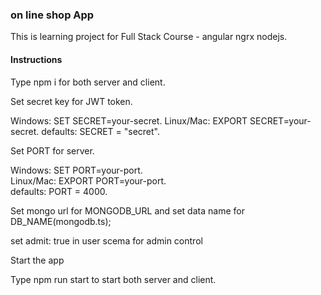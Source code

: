 <h3>on line shop App</h3>
This is learning project for Full Stack Course - angular ngrx nodejs.

<h4>Instructions</h4>

Type npm i for both server and client.

Set secret key for JWT token.

Windows: SET SECRET=your-secret.
Linux/Mac: EXPORT SECRET=your-secret.
defaults: SECRET = "secret".

Set PORT for server.

Windows: SET PORT=your-port.<br>
Linux/Mac: EXPORT PORT=your-port.<br>
defaults: PORT = 4000.<br>

Set mongo url for  MONGODB_URL and set data name for  DB_NAME(mongodb.ts);


set admit: true in user scema for admin control

Start the app

Type npm run start to start both server and client.


